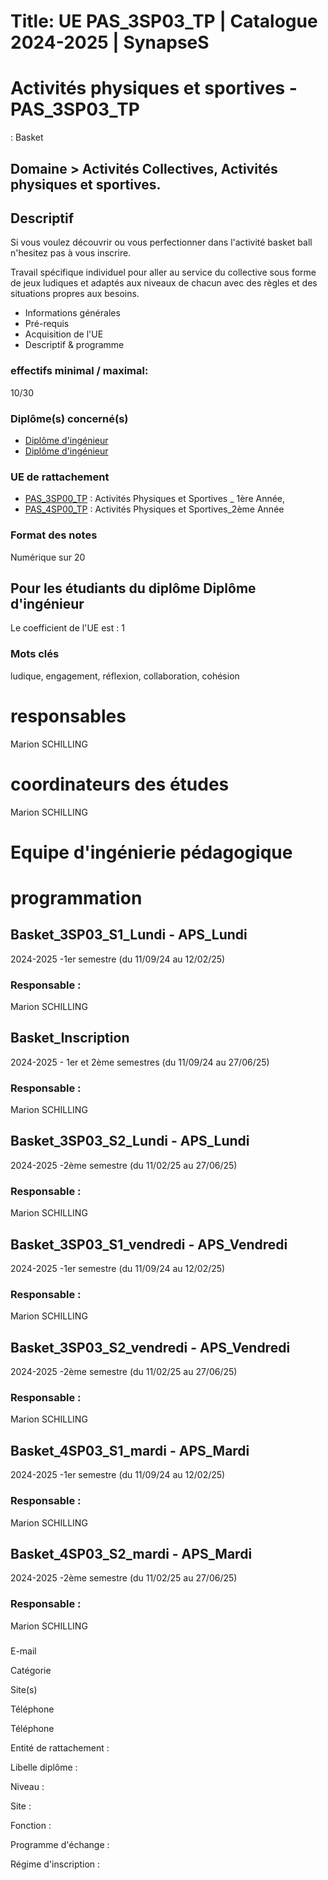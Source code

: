 # Title: UE PAS_3SP03_TP | Catalogue 2024-2025 | SynapseS

#  [ ](/catalogue/2024-2025) Activités physiques et sportives \- PAS_3SP03_TP
: Basket

## Domaine > Activités Collectives, Activités physiques et sportives.

## Descriptif

Si vous voulez découvrir ou vous perfectionner dans l'activité basket ball
n'hesitez pas à vous inscrire.

Travail spécifique individuel pour aller au service du collective sous forme
de jeux ludiques et adaptés aux niveaux de chacun avec des règles et des
situations propres aux besoins.

  * Informations générales
  * Pré-requis
  * Acquisition de l'UE
  * Descriptif & programme

### effectifs minimal / maximal:

10/30

### Diplôme(s) concerné(s)

  * [Diplôme d'ingénieur](/catalogue/2024-2025/diplome/4/ING-diplome-d-ingenieur)
  * [Diplôme d'ingénieur](/catalogue/2024-2025/diplome/4/ING-diplome-d-ingenieur)

### UE de rattachement

  * [PAS_3SP00_TP](/catalogue/2024-2025/ue/22184/PAS-3SP00-TP-activites-physiques-et-sportives-1ere-annee) : Activités Physiques et Sportives _ 1ère Année, 
  * [PAS_4SP00_TP](/catalogue/2024-2025/ue/24966/PAS-4SP00-TP-activites-physiques-et-sportives-2eme-annee) : Activités Physiques et Sportives_2ème Année

### Format des notes

Numérique sur 20

## Pour les étudiants du diplôme Diplôme d'ingénieur

Le coefficient de l'UE est : 1

### Mots clés

ludique, engagement, réflexion, collaboration, cohésion

# responsables

Marion SCHILLING

# coordinateurs des études

Marion SCHILLING

# Equipe d'ingénierie pédagogique

# programmation

## Basket_3SP03_S1_Lundi - APS_Lundi

2024-2025 -1er semestre (du 11/09/24 au 12/02/25)

### Responsable :

Marion SCHILLING

## Basket_Inscription

2024-2025 - 1er et 2ème semestres (du 11/09/24 au 27/06/25)

### Responsable :

Marion SCHILLING

## Basket_3SP03_S2_Lundi - APS_Lundi

2024-2025 -2ème semestre (du 11/02/25 au 27/06/25)

### Responsable :

Marion SCHILLING

## Basket_3SP03_S1_vendredi - APS_Vendredi

2024-2025 -1er semestre (du 11/09/24 au 12/02/25)

### Responsable :

Marion SCHILLING

## Basket_3SP03_S2_vendredi - APS_Vendredi

2024-2025 -2ème semestre (du 11/02/25 au 27/06/25)

### Responsable :

Marion SCHILLING

## Basket_4SP03_S1_mardi - APS_Mardi

2024-2025 -1er semestre (du 11/09/24 au 12/02/25)

### Responsable :

Marion SCHILLING

## Basket_4SP03_S2_mardi - APS_Mardi

2024-2025 -2ème semestre (du 11/02/25 au 27/06/25)

### Responsable :

Marion SCHILLING

###

E-mail

Catégorie

Site(s)

Téléphone

Téléphone

Entité de rattachement :

Libelle diplôme :

Niveau :

Site :

Fonction :

Programme d'échange :

Régime d'inscription :

